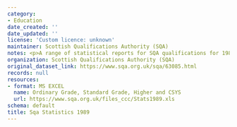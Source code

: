 ```yaml
---
category:
- Education
date_created: ''
date_updated: ''
license: 'Custom licence: unknown'
maintainer: Scottish Qualifications Authority (SQA)
notes: <p>A range of statistical reports for SQA qualifications for 1989.</p>
organization: Scottish Qualifications Authority (SQA)
original_dataset_link: https://www.sqa.org.uk/sqa/63085.html
records: null
resources:
- format: MS EXCEL
  name: Ordinary Grade, Standard Grade, Higher and CSYS
  url: https://www.sqa.org.uk/files_ccc/Stats1989.xls
schema: default
title: Sqa Statistics 1989
---
```

